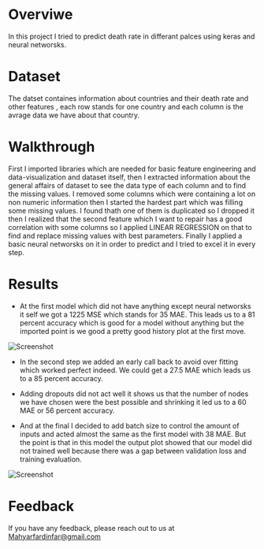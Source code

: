 # Overviwe

In this project I tried to predict death rate in differant palces using keras and neural
networsks.

# Dataset

The datset containes information about countries and their death rate and other features
, each row stands for one country and each column is the avrage data we have about that country.

# Walkthrough

  First I imported libraries which are needed for basic feature engineering and data-visualization
and dataset itself, then I extracted information about the general affairs of dataset to see the data type
of each column and to find the missing values. I removed some columns which were containing a lot on non 
numeric information then I started the hardest part which was filling some missing values. I found thath one of
them is duplicated so I dropped it then I realized that the second feature which I want to repair has a good correlation
with some columns so I applied LINEAR REGRESSION on that to find and replace missing values with best parameters.
Finally I applied a basic neural networsks on it in order to predict and I tried to excel it in every step.


# Results

- At the first model which did not have anything except neural networsks it self we got a 1225 MSE which stands for 35
MAE. This leads us to a 81 percent accuracy which is good for a model without anything but the imported point is we good
a pretty good history plot at the first move.

![Screenshot](https://i.postimg.cc/T1NJSF1w/1.jpg)

- In the second step we added an early call back to avoid over fitting which worked perfect indeed.
 We could get a 27.5 MAE which leads us to a 85 percent accuracy.
 
- Adding dropouts did not act well it shows us that the number of nodes we have chosen were the best possible
and shrinking it led us to a 60 MAE or 56 percent accuracy.

- And at the final I decided to add batch size to control the amount of inputs and acted almost the same as the first model with 38 MAE.
 But the point is that in this model the output plot showed that our model did not trained well because there was a gap between validation loss and 
training evaluation.

![Screenshot](https://i.postimg.cc/PfCyvfRv/2.jpg)

# Feedback

If you have any feedback, please reach out to us at Mahyarfardinfar@gmail.com
